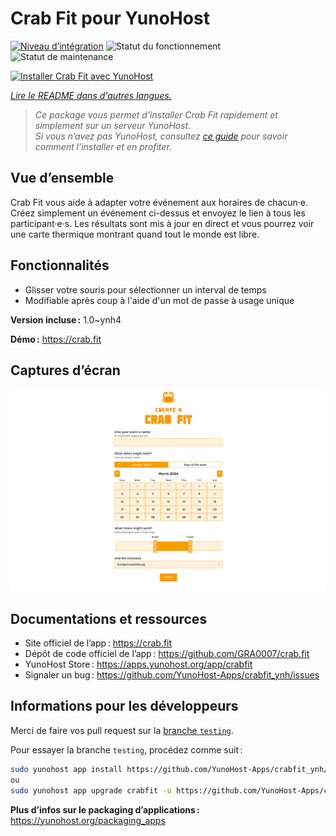<!--
Nota bene : ce README est automatiquement généré par <https://github.com/YunoHost/apps/tree/master/tools/readme_generator>
Il NE doit PAS être modifié à la main.
-->

# Crab Fit pour YunoHost

[![Niveau d’intégration](https://apps.yunohost.org/badge/integration/crabfit)](https://ci-apps.yunohost.org/ci/apps/crabfit/)
![Statut du fonctionnement](https://apps.yunohost.org/badge/state/crabfit)
![Statut de maintenance](https://apps.yunohost.org/badge/maintained/crabfit)

[![Installer Crab Fit avec YunoHost](https://install-app.yunohost.org/install-with-yunohost.svg)](https://install-app.yunohost.org/?app=crabfit)

*[Lire le README dans d'autres langues.](./ALL_README.md)*

> *Ce package vous permet d’installer Crab Fit rapidement et simplement sur un serveur YunoHost.*  
> *Si vous n’avez pas YunoHost, consultez [ce guide](https://yunohost.org/install) pour savoir comment l’installer et en profiter.*

## Vue d’ensemble

Crab Fit vous aide à adapter votre événement aux horaires de chacun·e.
Créez simplement un événement ci-dessus et envoyez le lien à tous les participant·e·s.
Les résultats sont mis à jour en direct et vous pourrez voir une carte thermique montrant quand tout le monde est libre.

## Fonctionnalités

- Glisser votre souris pour sélectionner un interval de temps
- Modifiable après coup à l'aide d'un mot de passe à usage unique


**Version incluse :** 1.0~ynh4

**Démo :** <https://crab.fit>

## Captures d’écran

![Capture d’écran de Crab Fit](./doc/screenshots/main.png)

## Documentations et ressources

- Site officiel de l’app : <https://crab.fit>
- Dépôt de code officiel de l’app : <https://github.com/GRA0007/crab.fit>
- YunoHost Store : <https://apps.yunohost.org/app/crabfit>
- Signaler un bug : <https://github.com/YunoHost-Apps/crabfit_ynh/issues>

## Informations pour les développeurs

Merci de faire vos pull request sur la [branche `testing`](https://github.com/YunoHost-Apps/crabfit_ynh/tree/testing).

Pour essayer la branche `testing`, procédez comme suit :

```bash
sudo yunohost app install https://github.com/YunoHost-Apps/crabfit_ynh/tree/testing --debug
ou
sudo yunohost app upgrade crabfit -u https://github.com/YunoHost-Apps/crabfit_ynh/tree/testing --debug
```

**Plus d’infos sur le packaging d’applications :** <https://yunohost.org/packaging_apps>

